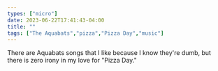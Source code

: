 ```yaml
---
types: ["micro"]
date: 2023-06-22T17:41:43-04:00
title: ""
tags: ["The Aquabats","pizza","Pizza Day","music"]
---
```

There are Aquabats songs that I like because I know they're dumb, but there is zero irony in my love for "Pizza Day."
